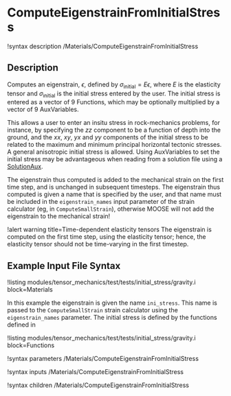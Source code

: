 # ComputeEigenstrainFromInitialStress

!syntax description /Materials/ComputeEigenstrainFromInitialStress

## Description

Computes an eigenstrain, $\epsilon$, defined by $\sigma_{\mathrm{initial}}=E\epsilon$, where $E$ is
the elasticity tensor and $\sigma_{\mathrm{initial}}$ is the initial stress entered by the user.  The
initial stress is entered as a vector of 9 Functions, which may be optionally multiplied by a vector of 9 AuxVariables.

This allows a user to enter an insitu stress in rock-mechanics problems, for instance, by specifying
the $zz$ component to be a function of depth into the ground, and the $xx$, $xy$, $yx$ and $yy$
components of the initial stress to be related to the maximum and minimum principal horizontal
tectonic stresses.  A general anisotropic initial stress is allowed.  Using AuxVariables to set the initial stress may be advantageous when reading from a solution file using a [SolutionAux](/SolutionAux.md).

The eigenstrain thus computed is added to the mechanical strain on the first time step, and is
unchanged in subsequent timesteps.  The eigenstrain thus computed is given a name that is specified
by the user, and that name must be included in the `eigenstrain_names` input parameter of the strain
calculator (eg, in `ComputeSmallStrain`), otherwise MOOSE will not add the eigenstrain to the
mechanical strain!

!alert warning title=Time-dependent elasticity tensors
The eigenstrain is computed on the first time step, using the elasticity tensor; hence, the
elasticity tensor should not be time-varying in the first timestep.

## Example Input File Syntax

!listing modules/tensor_mechanics/test/tests/initial_stress/gravity.i block=Materials

In this example the eigenstrain is given the name `ini_stress`.  This name is passed to the
`ComputeSmallStrain` strain calculator using the `eigenstrain_names` parameter.  The initial stress
is defined by the functions defined in

!listing modules/tensor_mechanics/test/tests/initial_stress/gravity.i block=Functions

!syntax parameters /Materials/ComputeEigenstrainFromInitialStress

!syntax inputs /Materials/ComputeEigenstrainFromInitialStress

!syntax children /Materials/ComputeEigenstrainFromInitialStress
